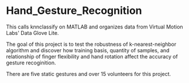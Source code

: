 # Hand_Gesture_Recognition
This calls knnclassify on MATLAB and organizes data from Virtual Motion Labs' Data Glove Lite.

The goal of this project is to test the robustness of k-nearest-neighbor algorithm and discover how 
training basis, quantity of samples, and relationship of finger flexibility and hand rotation affect
the accuracy of gesture recoginition.

There are five static gestures and over 15 volunteers for this project.
